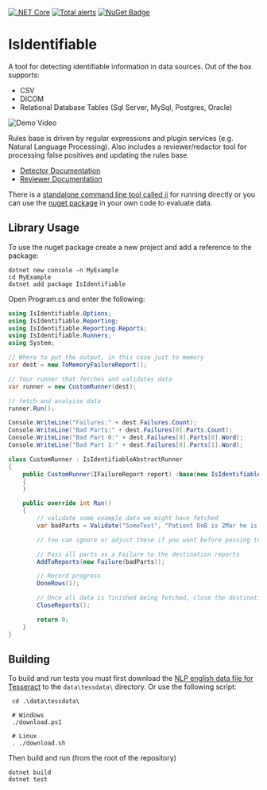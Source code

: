 [![.NET Core](https://github.com/SMI/IsIdentifiable/actions/workflows/dotnet-core.yml/badge.svg)](https://github.com/SMI/IsIdentifiable/actions/workflows/dotnet-core.yml) [![Total alerts](https://img.shields.io/lgtm/alerts/g/SMI/IsIdentifiable.svg?logo=lgtm&logoWidth=18)](https://lgtm.com/projects/g/SMI/IsIdentifiable/alerts/) [![NuGet Badge](https://buildstats.info/nuget/IsIdentifiable)](https://www.nuget.org/packages/IsIdentifiable/)


# IsIdentifiable
A tool for detecting identifiable information in data sources.  Out of the box supports:

- CSV
- DICOM
- Relational Database Tables (Sql Server, MySql, Postgres, Oracle)

![Demo Video](/isidentifiable.gif)

Rules base is driven by regular expressions and plugin services (e.g. Natural Language Processing).  Also includes a reviewer/redactor tool for processing false positives and updating the rules base.

- [Detector Documentation](./IsIdentifiable/README.md)
- [Reviewer Documentation](./Reviewer/README.md)

There is a [standalone command line tool called ii](./ii/README.md) for running directly or you can use the [nuget package](https://www.nuget.org/packages/IsIdentifiable/) in your own code to evaluate data.

## Library Usage 

To use the nuget package create a new project and add a reference to the package:

```
dotnet new console -n MyExample
cd MyExample
dotnet add package IsIdentifiable
```

Open Program.cs and enter the following:

```csharp
using IsIdentifiable.Options;
using IsIdentifiable.Reporting;
using IsIdentifiable.Reporting.Reports;
using IsIdentifiable.Runners;
using System;

// Where to put the output, in this case just to memory
var dest = new ToMemoryFailureReport();

// Your runner that fetches and validates data
var runner = new CustomRunner(dest);

// fetch and analyise data
runner.Run();

Console.WriteLine("Failures:" + dest.Failures.Count);
Console.WriteLine("Bad Parts:" + dest.Failures[0].Parts.Count);
Console.WriteLine("Bad Part 0:" + dest.Failures[0].Parts[0].Word);
Console.WriteLine("Bad Part 1:" + dest.Failures[0].Parts[1].Word);

class CustomRunner : IsIdentifiableAbstractRunner
{
    public CustomRunner(IFailureReport report) :base(new IsIdentifiableBaseOptions(),report)
    {
    }

    public override int Run()
    {
        // validate some example data we might have fetched
        var badParts = Validate("SomeText", "Patient DoB is 2Mar he is my best buddy. CHI number is 0101010101");

        // You can ignore or adjust these if you want before passing to destination reports

        // Pass all parts as a Failure to the destination reports
        AddToReports(new Failure(badParts));

        // Record progress
        DoneRows(1);

        // Once all data is finished being fetched, close the destination reports
        CloseReports();

        return 0;
    }
}
```


## Building

To build and run tests you must first download the [NLP english data file for Tesseract](https://github.com/tesseract-ocr/tessdata/raw/main/eng.traineddata) to the `data\tessdata\` directory.  Or use the following script:

```
 cd .\data\tessdata\
 
 # Windows
 ./download.ps1

 # Linux
 . ./download.sh
```

Then build and run (from the root of the repository)
```
dotnet build
dotnet test
```

